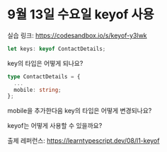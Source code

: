 # 9월 13일 수요일 keyof 사용

실습 링크: https://codesandbox.io/s/keyof-y3lwk

```ts
let keys: keyof ContactDetails;
```

key의 타입은 어떻게 되나요?

```ts
type ContactDetails = {
  ...
  mobile: string;
};
```

mobile을 추가한다음 key의 타입은 어떻게 변경되나요?

keyof는 어떻게 사용할 수 있을까요? 

출제 레퍼런스: https://learntypescript.dev/08/l1-keyof